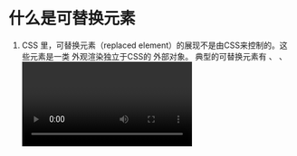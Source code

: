 # 什么是可替换元素

1. CSS 里，可替换元素（replaced element）的展现不是由CSS来控制的。这些元素是一类 外观渲染独立于CSS的 外部对象。 典型的可替换元素有 <img>、 <object>、 <video> 和 表单元素，如<textarea>、 <input> 。 某些元素只在一些特殊情况下表现为可替换元素，例如 <audio> 和 <canvas> 。 通过 CSS content 属性来插入的对象 被称作 匿名可替换元素（anonymous replaced elements）。

2. CSS在某些情况下会对可替换元素做特殊处理，比如计算外边距和一些auto值。

3. 需要注意的是，一部分（并非全部）可替换元素，本身具有尺寸和基线（baseline），会被像vertical-align之类的一些 CSS 属性用到。

4. 行内元素中的可替换元素可以设置宽高，可替换元素具体体征是随着某些属性的不同其表现也不同，如img的src不同，图片不同，input的type不同，它的语义也不同

